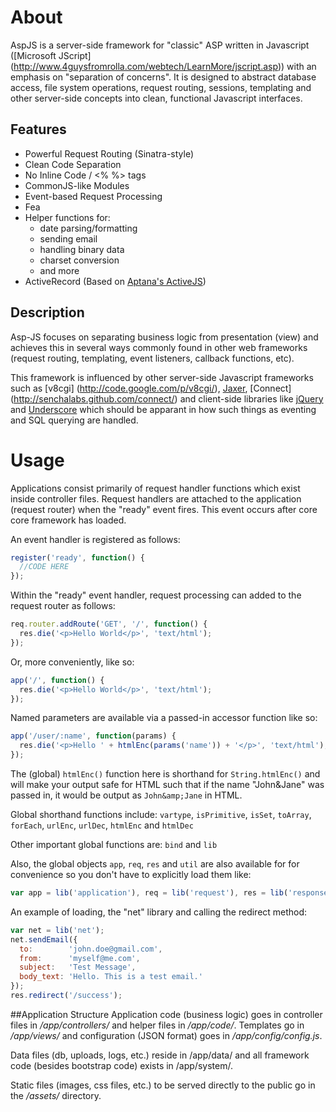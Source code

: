 # About
AspJS is a server-side framework for "classic" ASP written in Javascript ([Microsoft JScript]
(http://www.4guysfromrolla.com/webtech/LearnMore/jscript.asp)) with an emphasis on "separation of
concerns". It is designed to abstract database access, file system operations, request routing,
sessions, templating and other server-side concepts into clean, functional Javascript interfaces.

## Features
+ Powerful Request Routing (Sinatra-style)
+ Clean Code Separation
+ No Inline Code / <% %> tags
+ CommonJS-like Modules
+ Event-based Request Processing
+ Fea
+ Helper functions for:
  - date parsing/formatting
  - sending email
  - handling binary data
  - charset conversion
  - and more
+ ActiveRecord (Based on [Aptana's ActiveJS](/aptana/activejs))

## Description
Asp-JS focuses on separating business logic from presentation (view) and achieves this in several ways
commonly found in other web frameworks (request routing, templating, event listeners,
callback functions, etc).

This framework is influenced by other server-side Javascript frameworks such as [v8cgi]
(http://code.google.com/p/v8cgi/), [Jaxer](http://jaxer.org/), [Connect]
(http://senchalabs.github.com/connect/) and client-side libraries like [jQuery](http://jquery.com/)
and [Underscore](http://documentcloud.github.com/underscore/) which should be apparant in
how such things as eventing and SQL querying are handled.

# Usage
Applications consist primarily of request handler functions which exist inside controller files.
Request handlers are attached to the application (request router) when the "ready" event fires. This
event occurs after core core framework has loaded.

An event handler is registered as follows:
```javascript
register('ready', function() {
  //CODE HERE
});
```

Within the "ready" event handler, request processing can added to the request router as follows:
```javascript
req.router.addRoute('GET', '/', function() {
  res.die('<p>Hello World</p>', 'text/html');
});
```

Or, more conveniently, like so:
```javascript
app('/', function() {
  res.die('<p>Hello World</p>', 'text/html');
});
```

Named parameters are available via a passed-in accessor function like so:
```javascript
app('/user/:name', function(params) {
  res.die('<p>Hello ' + htmlEnc(params('name')) + '</p>', 'text/html');
});
```

The (global) `htmlEnc()` function here is shorthand for `String.htmlEnc()` and will make your output
safe for HTML such that if the name "John&Jane" was passed in, it would be output as `John&amp;Jane`
in HTML.

Global shorthand functions include: `vartype`, `isPrimitive`, `isSet`, `toArray`, `forEach`,
`urlEnc`, `urlDec`, `htmlEnc` and `htmlDec`

Other important global functions are: `bind` and `lib`

Also, the global objects `app`, `req`, `res` and `util` are also available for for convenience so you
don't have to explicitly load them like:
```javascript
var app = lib('application'), req = lib('request'), res = lib('response'), util = lib('util');
```

An example of loading, the "net" library and calling the redirect method:
```javascript
var net = lib('net');
net.sendEmail({
  to:        'john.doe@gmail.com',
  from:      'myself@me.com',
  subject:   'Test Message',
  body_text: 'Hello. This is a test email.'
});
res.redirect('/success');
```


##Application Structure
Application code (business logic) goes in controller files in _/app/controllers/_  and helper files
in _/app/code/_. Templates go in _/app/views/_ and configuration (JSON format) goes in
_/app/config/config.js_.

Data files (db, uploads, logs, etc.) reside in /app/data/ and all framework code (besides bootstrap
code) exists in /app/system/.

Static files (images, css files, etc.) to be served directly to the public go in the _/assets/_
directory.



